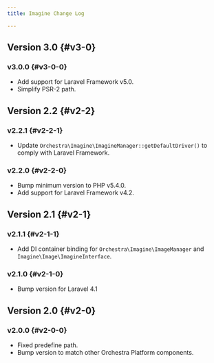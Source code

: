 ```yaml
---
title: Imagine Change Log

---
```


## Version 3.0 {#v3-0}

### v3.0.0 {#v3-0-0}

* Add support for Laravel Framework v5.0.
* Simplify PSR-2 path.

## Version 2.2 {#v2-2}

### v2.2.1 {#v2-2-1}

* Update `Orchestra\Imagine\ImagineManager::getDefaultDriver()` to comply with Laravel Framework.

### v2.2.0 {#v2-2-0}

* Bump minimum version to PHP v5.4.0.
* Add support for Laravel Framework v4.2.

## Version 2.1 {#v2-1}

### v2.1.1 {#v2-1-1}

* Add DI container binding for `Orchestra\Imagine\ImageManager` and `Imagine\Image\ImagineInterface`.

### v2.1.0 {#v2-1-0}

* Bump version for Laravel 4.1

## Version 2.0 {#v2-0}

### v2.0.0 {#v2-0-0}

* Fixed predefine path.
* Bump version to match other Orchestra Platform components.
